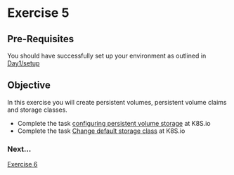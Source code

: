 # Exercise 5 #

## Pre-Requisites ##

You should have successfully set up your environment as outlined in [Day1/setup](./setup.md)

## Objective ##

In this exercise you will create persistent volumes, persistent volume claims and storage classes.

* Complete the task [configuring persistent volume storage](https://kubernetes.io/docs/tasks/configure-pod-container/configure-persistent-volume-storage/) at K8S.io 
* Complete the task [Change default storage class](https://kubernetes.io/docs/tasks/administer-cluster/change-default-storage-class/) at K8S.io

### Next... ###

[Exercise 6](./exercise6.md)